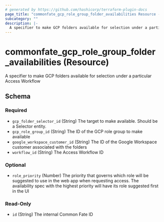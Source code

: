 ```yaml
---
# generated by https://github.com/hashicorp/terraform-plugin-docs
page_title: "commonfate_gcp_role_group_folder_availabilities Resource - commonfate"
subcategory: ""
description: |-
  A specifier to make GCP folders available for selection under a particular Access Workflow
---
```


# commonfate_gcp_role_group_folder_availabilities (Resource)

A specifier to make GCP folders available for selection under a particular Access Workflow



<!-- schema generated by tfplugindocs -->
## Schema

### Required

- `gcp_folder_selector_id` (String) The target to make available. Should be a Selector entity.
- `gcp_role_group_id` (String) The ID of the GCP role group to make available
- `google_workspace_customer_id` (String) The ID of the Google Workspace customer associated with the folders
- `workflow_id` (String) The Access Workflow ID

### Optional

- `role_priority` (Number) The priority that governs which role will be suggested to use in the web app when requesting access. The availability spec with the highest priority will have its role suggested first in the UI

### Read-Only

- `id` (String) The internal Common Fate ID


